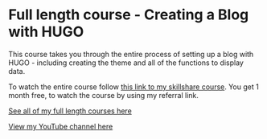 # Full length course - Creating a Blog with HUGO

This course takes you through the entire process of setting up a blog with HUGO - including creating the theme and all of the functions to display data.

To watch the entire course follow [this link to my skillshare course](https://skl.sh/3IKdWc2). You get 1 month free, to watch the course by using my referral link.

[See all of my full length courses here](https://www.skillshare.com/user/sean_emerson?teacherRef=684621925&via=teacher-referral-channel&gr_tch_ref=on&utm_campaign=teacher-referral-channel&utm_source=ShortUrl&utm_medium=teacher-referral-channel)


[View my YouTube channel here](https://www.youtube.com/channel/UCtlnMUJr68ytsr11_dv_elg)